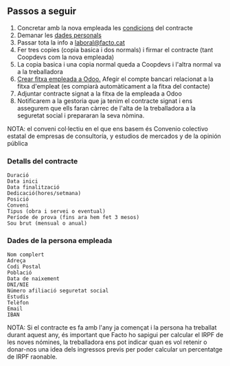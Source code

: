 ## Passos a seguir
1. Concretar amb la nova empleada les [condicions](https://github.com/coopdevs/handbook/wiki/Fer-un-contracte-nou-per-una-empleada#detalls-del-contracte) del contracte
2. Demanar les [dades personals](https://github.com/coopdevs/handbook/wiki/Fer-un-contracte-nou-per-una-empleada#dades-de-la-persona-empleada)
3. Passar tota la info a laboral@facto.cat
4. Fer tres copies (copia basica i dos normals) i firmar el contracte (tant Coopdevs com la nova empleada)
5. La copia basica i una copia normal queda a Coopdevs i l'altra normal va a la treballadora
6. [Crear fitxa empleada a Odoo.](https://github.com/coopdevs/handbook/wiki/Proc%C3%A9s-d'onboarding:-Eines#usuari-i-empleat-a-odoo) Afegir el compte bancari relacionat a la fitxa d'empleat (es compiarà automàticament a la fitxa del contacte)
7. Adjuntar contracte signat a la fitxa de la empleada a Odoo
8. Notificarem a la gestoria que ja tenim el contracte signat i ens assegurem que ells faran càrrec de l'alta de la treballadora a la seguretat social i prepararan la seva nòmina. 

NOTA: el conveni col·lectiu en el que ens basem és Convenio colectivo estatal de empresas de consultoría, y estudios de mercados y de la opinión pública

### Detalls del contracte
```
Duració
Data inici
Data finalització
Dedicació(hores/setmana)
Posició
Conveni
Tipus (obra i servei o eventual)
Període de prova (fins ara hem fet 3 mesos)
Sou brut (mensual o anual)
```

### Dades de la persona empleada
```
Nom complert
Adreça
Codi Postal
Població
Data de naixement
DNI/NIE
Número afiliació seguretat social
Estudis
Telèfon
Email
IBAN
```

NOTA: Si el contracte es fa amb l'any ja començat i la persona ha treballat durant aquest any, és important que Facto ho sapigui per calcular el IRPF de les noves nómines, la treballadora ens pot indicar quan es vol retenir o donar-nos una idea dels ingressos previs per poder calcular un percentatge de IRPF raonable.  